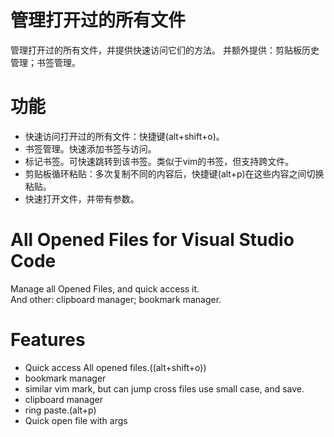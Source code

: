 # 管理打开过的所有文件
管理打开过的所有文件，并提供快速访问它们的方法。
并额外提供：剪贴板历史管理；书签管理。

# 功能
* 快速访问打开过的所有文件：快捷键(alt+shift+o)。
* 书签管理。快速添加书签与访问。
* 标记书签。可快速跳转到该书签。类似于vim的书签，但支持跨文件。
* 剪贴板循环粘贴：多次复制不同的内容后，快捷键(alt+p)在这些内容之间切换粘贴。
* 快速打开文件，并带有参数。


# All Opened Files for Visual Studio Code
Manage all Opened Files, and quick access it.  
And other: clipboard manager; bookmark manager.

# Features
* Quick access All opened files.((alt+shift+o))
* bookmark manager
* similar vim mark, but can jump cross files use small case, and save.
* clipboard manager
* ring paste.(alt+p)
* Quick open file with args